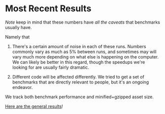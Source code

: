 # Most Recent Results

_Note_ keep in mind that these numbers have _all the caveats_ that benchmarks usually have.

Namely that

1. There's a certain amount of noise in each of these runs. Numbers commonly vary as much as 5% between runs, and sometimes may will vary much more depending on what else is happening on the computer. We can likely be better in this regard, though the speedups we're looking for are usually fairly dramatic.

2. Different code will be affected differently. We tried to get a set of benchmarks that are directly relevant to people, but it's an ongoing endeavor.

We track both benchmark performance and minified+gzipped asset size.

[Here are the general results](data/results.current.md)!

